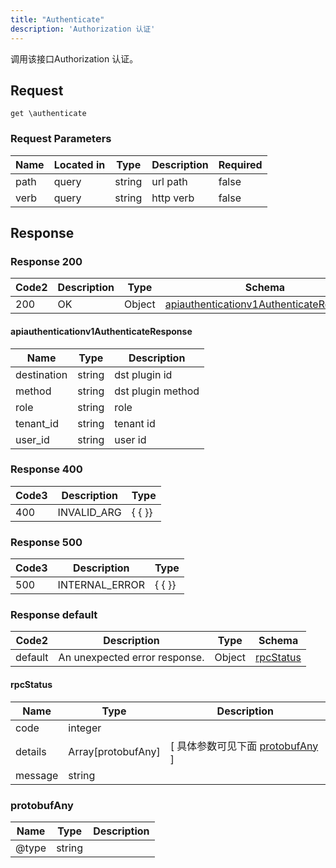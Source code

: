 ```yaml
---
title: "Authenticate"
description: 'Authorization 认证'
---
```

调用该接口Authorization 认证。

## Request

```
get \authenticate
```

###  Request Parameters

| Name | Located in | Type | Description |  Required |
| ---- | ---------- | ----------- | ----------- |  ---- |
| path | query | string | url path |  false |
| verb | query | string | http verb |  false |

## Response

### Response  200 
| Code2 | Description | Type | Schema |
| ---- | ----------- | ------ | ------ |
| 200 | OK | Object | [apiauthenticationv1AuthenticateResponse](#apiauthenticationv1AuthenticateResponse) |

#### apiauthenticationv1AuthenticateResponse

| Name | Type | Description | 
| ---- | ---- | ----------- |     
| destination | string | dst plugin id |      
| method | string | dst plugin method |      
| role | string | role |      
| tenant_id | string | tenant id |      
| user_id | string | user id |   



### Response  400
| Code3 | Description | Type | 
| ---- | ----------- | ------ | 
| 400 | INVALID_ARG | {   { }} |

### Response  500
| Code3 | Description | Type | 
| ---- | ----------- | ------ | 
| 500 | INTERNAL_ERROR | {   { }} |

### Response  default 
| Code2 | Description | Type | Schema |
| ---- | ----------- | ------ | ------ |
| default | An unexpected error response. | Object | [rpcStatus](#rpcStatus) |

#### rpcStatus

| Name | Type | Description | 
| ---- | ---- | ----------- |     
| code | integer |  |          
| details | Array[protobufAny] |  [ 具体参数可见下面 [protobufAny](#protobufAny) ] |       
| message | string |  |   

### protobufAny
| Name | Type | Description | 
| ---- | ---- | ----------- |     
| @type | string |  |   




